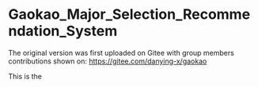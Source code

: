 # Gaokao_Major_Selection_Recommendation_System

The original version was first uploaded on Gitee with group members contributions shown on: https://gitee.com/danying-x/gaokao

This is the 
